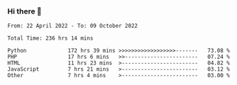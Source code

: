 ### Hi there 👋

<!--START_SECTION:waka-->

```text
From: 22 April 2022 - To: 09 October 2022

Total Time: 236 hrs 14 mins

Python             172 hrs 39 mins >>>>>>>>>>>>>>>>>>-------   73.08 %
PHP                17 hrs 6 mins   >>-----------------------   07.24 %
HTML               11 hrs 23 mins  >------------------------   04.82 %
JavaScript         7 hrs 21 mins   >------------------------   03.12 %
Other              7 hrs 4 mins    >------------------------   03.00 %
```

<!--END_SECTION:waka-->

<!--
**umarfarouk98/umarfarouk98** is a ✨ _special_ ✨ repository because its `README.md` (this file) appears on your GitHub profile.

Here are some ideas to get you started:

- 🔭 I’m currently working on ...
- 🌱 I’m currently learning ...
- 👯 I’m looking to collaborate on ...
- 🤔 I’m looking for help with ...
- 💬 Ask me about ...
- 📫 How to reach me: ...
- 😄 Pronouns: ...
- ⚡ Fun fact: ...
-->
